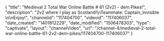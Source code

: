 {
    "title": "Medieval 2 Total War Online Battle # 61 (2v2) - dem Pikes!",
    "description": "2v2 where I play as Scotland!\nTeammate: Captain_Invisible  \n\nEnjoy!",
    "channelid": "117404700",
    "videoid": "117406037",
    "date_created": "1401812229",
    "date_modified": "1506478303",
    "type": "captivate",
    "layout": "channelVideo",
    "url": "\/channel-4\/medieval-2-total-war-online-battle-61-2v2-dem-pikes\/117404700-117406037"
}